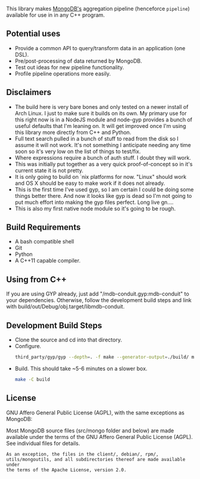 This library makes [MongoDB's](http://mongodb.org) aggregation pipeline
(henceforce `pipeline`) available for use in in any C++ program.

Potential uses
--------------
* Provide a common API to query/transform data in an application (one DSL).
* Pre/post-processing of data returned by MongoDB.
* Test out ideas for new pipeline functionality.
* Profile pipeline operations more easily.

Disclaimers
-----------
* The build here is very bare bones and only tested on a newer install of
  Arch Linux.  I just to make sure it builds on its own.  My primary use
  for this right now is in a NodeJS module and node-gyp provides a bunch
  of useful defaults that I'm leaning on. It will get improved once I'm
  using this library more directly from C++ and Python.
* Full text search pulled in a bunch of stuff to read from the disk so I
  assume it will not work.  It's not something I anticipate needing any time
  soon so it's very low on the list of things to test/fix.
* Where expressions require a bunch of auth stuff.  I doubt they will work.
* This was initially put together as a very quick proof-of-concept so in it's
  current state it is not pretty.
* It is only going to build on `nix platforms for now.  "Linux" should work
  and OS X should be easy to make work if it does not already.
* This is the first time I've used gyp, so I am certain I could be doing some
  things better there.  And now it looks like gyp is dead so I'm not going to
  put much effort into making the gyp files perfect.  Long live gn....
* This is also my first native node module so it's going to be rough.

Build Requirements
------------------
* A bash compatible shell
* Git
* Python
* A C++11 capable compiler.

Using from C++
--------------
If you are using GYP already, just add "<path-to-this-project>/mdb-conduit.gyp:mdb-conduit" to your
dependencies.  Otherwise, follow the development build steps and link with
build/out/Debug/obj.target/libmdb-conduit.

Development Build Steps
-----------------------
* Clone the source and cd into that directory.
* Configure.
  ```sh
  third_party/gyp/gyp --depth=. -f make --generator-output=./build/ mdb-conduit.gyp
  ```
* Build.  This should take ~5-6 minutes on a slower box.
  ```sh
  make -C build
  ```

License
-------
GNU Affero General Public License (AGPL), with the same exceptions as MongoDB:

  Most MongoDB source files (src/mongo folder and below) are made available under the terms of the
    GNU Affero General Public License (AGPL).  See individual files for
    details.

    As an exception, the files in the client/, debian/, rpm/,
    utils/mongoutils, and all subdirectories thereof are made available under
    the terms of the Apache License, version 2.0.
